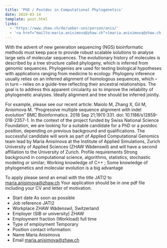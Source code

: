 ```yaml
---
title: 'PhD / Postdoc in Computational Phylogenetics'
date: 2019-03-14
template: post.html
links:
  - 'https://www.zhaw.ch/de/ueber-uns/person/anis/'
  - '<a href="mailto:maria.anisimova@zhaw.ch">[maria.anisimova@zhaw.ch]</a>'
---
```


With the advent of new generation sequencing (NGS) bioinformatic methods must keep pace to provide robust scalable solutions to analyse large sets of molecular sequences. The evolutionary history of molecules is described by a tree structure called phylogeny, which is inferred from genomic sequences. Phylogenies are used for testing biological hypotheses with applications ranging from medicine to ecology. Phylogeny inference usually relies on an inferred alignment of homologous sequences, which – in turn – relies on a guide-tree reflecting their ancestral relationships. The goal is to address this apparent circularity so to improve the reliability of phylogenetic analyses. Ideally alignment and tree should be
inferred jointly.

<!--more-->

For example, please see our recent article: Maiolo M, Zhang X, Gil M, Anisimova M. “Progressive multiple sequence alignment with indel evolution” BMC Bioinformatics. 2018 Sep 21;19(1):331. doi: 10.1186/s12859-018-2357-1.
In the context of the project funded by Swiss National Science Foundation, we are looking for a suitable candidate for a PhD or a postdoc position, depending on previous background and qualifications.
The successful candidate will work as part of Applied Computational Genomics team lead by Maria Anisimova at the Institute of Applied Simulations, Zurich University of Applied Sciences (ZHAW Wädenswil) and will have a second affiliation to the University of Zurich.
Profile requirements
Strong background in computational science, algorithms, statistics, stochastic modeling or similar; Working knowledge of C++ ; Some knowledge of phylogenetics and molecular evolution is a big advantage

To apply please send an email with the title JATI2 to maria.anisimova@zhaw.ch
Your application should be in one pdf file including your CV and letter of motivation.

* Start date	As soon as possible
* Job reference	JATI2
* Workplace	ZHAW Wädenswil, Switzerland
* Employer (SIB or university)	ZHAW
* Employment fraction (Workload)	full time
* Type of employment	Temporary
* Position contact information: 
* Name	Maria Anisimova
* Email	maria.anisimova@zhaw.ch
